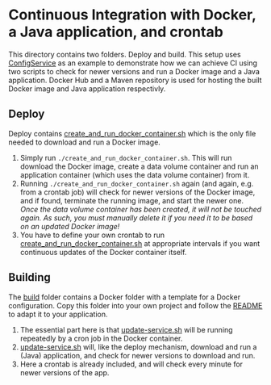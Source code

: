 # Continuous Integration with Docker, a Java application, and crontab

This directory contains two folders. Deploy and build. This setup uses [ConfigService](https://github.com/Cantara/ConfigService) as an example to demonstrate how we can achieve CI using two scripts to check for newer versions and run a Docker image and a Java application. Docker Hub and a Maven repository is used for hosting the built Docker image and Java application respectivly.

## Deploy
Deploy contains [create_and_run_docker_container.sh](deploy/create_and_run_docker_container.sh) which is the only file needed to download and run a Docker image.

1. Simply run `./create_and_run_docker_container.sh`. This will run download the Docker image, create a data volume container and run an application container (which uses the data volume container) from it.
2. Running `./create_and_run_docker_container.sh` again (and again, e.g. from a crontab job) will check for newer versions of the Docker image, and if found, terminate the running image, and start the newer one. *Once the data volume container has been created, it will not be touched again. As such, you must manually delete it if you need it to be based on an updated Docker image!*
3. You have to define your own crontab to run [create_and_run_docker_container.sh](deploy/create_and_run_docker_container.sh) at appropriate intervals if you want continuous updates of the Docker container itself.

## Building
The [build](build) folder contains a Docker folder with a template for a Docker configuration. Copy this folder into your own project and follow the [README](build/Docker/README.md) to adapt it to your application.

1. The essential part here is that [update-service.sh](build/Docker/application_scripts/update-service.sh) will be running repeatedly by a cron job in the Docker container.
2. [update-service.sh](build/Docker/application_scripts/update-service.sh) will, like the deploy mechanism, download and run a (Java) application, and check for newer versions to download and run.
3. Here a crontab is already included, and will check every minute for newer versions of the app.